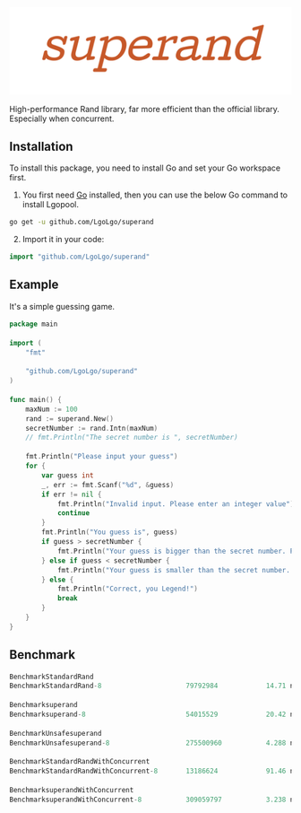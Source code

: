 ![superand](img/superand.png)

High-performance Rand library, far more efficient than the official library. Especially when concurrent.

## Installation

To install this package, you need to install Go and set your Go workspace first.

1. You first need [Go](https://golang.org/) installed, then you can use the below Go command to install Lgopool.

```sh
go get -u github.com/LgoLgo/superand
```

2. Import it in your code:

```go
import "github.com/LgoLgo/superand"
```

## Example

It's a simple guessing game.

```go
package main

import (
	"fmt"

	"github.com/LgoLgo/superand"
)

func main() {
	maxNum := 100
	rand := superand.New()
	secretNumber := rand.Intn(maxNum)
	// fmt.Println("The secret number is ", secretNumber)

	fmt.Println("Please input your guess")
	for {
		var guess int
		_, err := fmt.Scanf("%d", &guess)
		if err != nil {
			fmt.Println("Invalid input. Please enter an integer value")
			continue
		}
		fmt.Println("You guess is", guess)
		if guess > secretNumber {
			fmt.Println("Your guess is bigger than the secret number. Please try again")
		} else if guess < secretNumber {
			fmt.Println("Your guess is smaller than the secret number. Please try again")
		} else {
			fmt.Println("Correct, you Legend!")
			break
		}
	}
}
```

## Benchmark

```go
BenchmarkStandardRand
BenchmarkStandardRand-8                 	79792984	        14.71 ns/op

Benchmarksuperand
Benchmarksuperand-8                      	54015529	        20.42 ns/op

BenchmarkUnsafesuperand
BenchmarkUnsafesuperand-8                	275500960	        4.288 ns/op

BenchmarkStandardRandWithConcurrent
BenchmarkStandardRandWithConcurrent-8   	13186624	        91.46 ns/op

BenchmarksuperandWithConcurrent
BenchmarksuperandWithConcurrent-8        	309059797	        3.238 ns/op
```